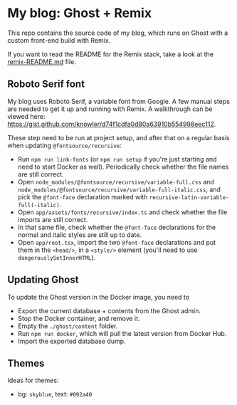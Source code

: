 # My blog: Ghost + Remix

This repo contains the source code of my blog, which runs on Ghost with a custom front-end build with Remix.

If you want to read the README for the Remix stack, take a look at the [remix-README.md](./remix-README.md) file.

## Roboto Serif font
My blog uses Roboto Serif, a variable font from Google. A few manual steps are needed to get it up and running with Remix.
A walkthrough can be viewed here: https://gist.github.com/knowler/d74f1cdfa0d80a63910b554998eec112.

These step need to be run at project setup, and after that on a regular basis when updating `@fontsource/recursive`:
- Run `npm run link-fonts` (or `npm run setup` if you're just starting and need to start Docker as well). Periodically check whether the file names are still correct.
- Open `node_modules/@fontsource/recursive/variable-full.css` and `node_modules/@fontsource/recursive/variable-full-italic.css`, and pick the `@font-face` declaration marked with `recursive-latin-variable-full(-italic)`.
- Open `app/assets/fonts/recursive/index.ts` and check whether the file imports are still correct.
- In that same file, check whether the `@font-face` declarations for the normal and italic styles are still up to date.
- Open `app/root.tsx`, import the two `@font-face` declarations and put them in the `<head/>`, in a `<style/>` element (you'll need to use `dangerouslySetInnerHTML`).

## Updating Ghost
To update the Ghost version in the Docker image, you need to
- Export the current database + contents from the Ghost admin.
- Stop the Docker container, and remove it.
- Empty the `./ghost/content` folder.
- Run `npm run docker`, which will pull the latest version from Docker Hub.
- Import the exported database dump.

## Themes
Ideas for themes:
- bg: `skyblue`, text: `#092a40`

